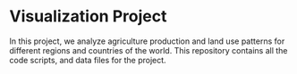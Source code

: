 # Visualization Project

In this project, we analyze agriculture production and land use patterns for different regions and countries of the world. This repository contains all the code scripts, and data files for the project.
